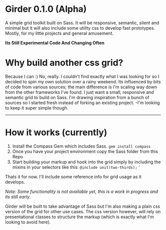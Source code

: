 Girder 0.1.0 (Alpha)
====================

A simple grid toolkit built on Sass. It will be responsive, semantic, silent and minimal but it will also include some utility css to develop fast prototypes. Mostly, for my little projects and general amusement.

**Its Still Experimental Code And Changing Often**

# Why build another css grid?
Because I can :) No, really. I couldn't find exactly what I was looking for so I decided to spin my own solution over a rainy weekend. Its influenced by bits of code from various sources; the main difference is I'm scaling way down from the other frameworks I've found. I just want a small, responsive and semantic grid to build on Sass. I'm drawing inspiration from a bunch of sources so I started fresh instead of forking an existing project. -I'm looking to keep it super simple though.

---

# How it works (currently)
1. Install the Compass Gem which includes Sass. ```gem install compass```
2. Once you have your project environment copy the Sass folder from this Repo
3. Start building your markup and hook into the grid simply by including the mixins in your selectors like this: ```@include unit(two-thirds);``` '

Thats it for now. I'll include some reference info for grid usage as it develops.

_Note: Some functionality is not available yet, this is a work in progress and its still early._

Girder will be built to take advantage of Sass but I'm also making a plain css version of the grid for other use cases. The css version however, will rely on presentational classes to structure the markup (which is exactly what I'm looking to avoid here).
